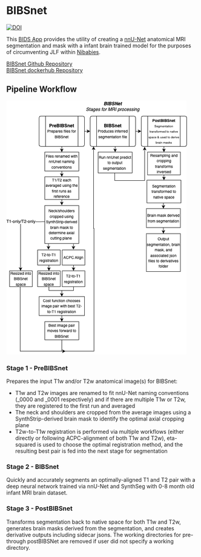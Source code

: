 # BIBSnet

[![DOI](https://zenodo.org/badge/DOI/10.5281/zenodo.7019701.svg)](https://doi.org/10.5281/zenodo.7019701)

This [BIDS App](https://bids-apps.neuroimaging.io/about/) provides the utility of creating a [nnU-Net](https://github.com/MIC-DKFZ/nnUNet) anatomical MRI segmentation and mask with a infant brain trained model for the purposes of circumventing JLF within [Nibabies](https://nibabies.readthedocs.io/en/latest/index.html). 

[BIBSnet Github Repository](https://github.com/DCAN-Labs/BIBSnet)<br>
[BIBSnet dockerhub Repository](https://hub.docker.com/repository/docker/dcanumn/bibsnet/)


## Pipeline Workflow
![BIBSnet - Stages for MRI Processing](BIBSNetWorkflowDiagram.drawio.png)

### Stage 1 - PreBIBSnet 
Prepares the input T1w and/or T2w anatomical image(s) for BIBSnet:
* T1w and T2w images are renamed to fit nnU-Net naming conventions (_0000 and _0001 respectively) and if there are multiple T1w or T2w, they are registered to the first run and averaged
* The neck and shoulders are cropped from the average images using a SynthStrip-derived brain mask to identify the optimal axial cropping plane
* T2w-to-T1w registration is performed via multiple workflows (either directly or following ACPC-alignment of both T1w and T2w), eta-squared is used to choose the optimal registration method, and the resulting best pair is fed into the next stage for segmentation

### Stage 2 - BIBSnet
Quickly and accurately segments an optimally-aligned T1 and T2 pair with a deep neural network trained via nnU-Net and SynthSeg with 0-8 month old infant MRI brain dataset.

### Stage 3 - PostBIBSnet
Transforms segmentation back to native space for both T1w and T2w, generates brain masks derived from the segmentation, and creates derivative outputs including sidecar jsons. The working directories for pre- through postBIBSNet are removed if user did not specify a working directory.
